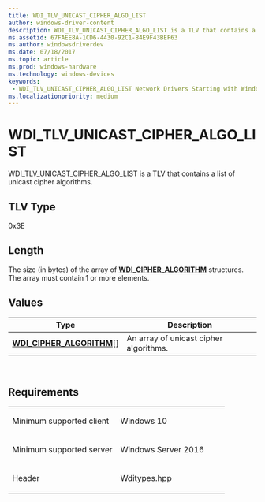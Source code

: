 ```yaml
---
title: WDI_TLV_UNICAST_CIPHER_ALGO_LIST
author: windows-driver-content
description: WDI_TLV_UNICAST_CIPHER_ALGO_LIST is a TLV that contains a list of unicast cipher algorithms.
ms.assetid: 67FAEE8A-1CD6-4430-92C1-84E9F43BEF63
ms.author: windowsdriverdev 
ms.date: 07/18/2017 
ms.topic: article 
ms.prod: windows-hardware 
ms.technology: windows-devices 
keywords:
 - WDI_TLV_UNICAST_CIPHER_ALGO_LIST Network Drivers Starting with Windows Vista
ms.localizationpriority: medium
---
```


# WDI\_TLV\_UNICAST\_CIPHER\_ALGO\_LIST


WDI\_TLV\_UNICAST\_CIPHER\_ALGO\_LIST is a TLV that contains a list of unicast cipher algorithms.

## TLV Type


0x3E

## Length


The size (in bytes) of the array of [**WDI\_CIPHER\_ALGORITHM**](https://msdn.microsoft.com/library/windows/hardware/dn897802) structures. The array must contain 1 or more elements.

## Values


| Type                                                            | Description                            |
|-----------------------------------------------------------------|----------------------------------------|
| [**WDI\_CIPHER\_ALGORITHM**](https://msdn.microsoft.com/library/windows/hardware/dn897802)\[\] | An array of unicast cipher algorithms. |

 

Requirements
------------

<table>
<colgroup>
<col width="50%" />
<col width="50%" />
</colgroup>
<tbody>
<tr class="odd">
<td><p>Minimum supported client</p></td>
<td><p>Windows 10</p></td>
</tr>
<tr class="even">
<td><p>Minimum supported server</p></td>
<td><p>Windows Server 2016</p></td>
</tr>
<tr class="odd">
<td><p>Header</p></td>
<td>Wditypes.hpp</td>
</tr>
</tbody>
</table>

 

 




